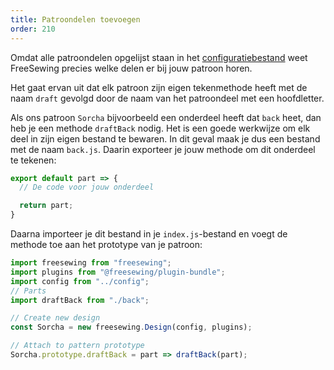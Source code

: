 ```yaml
---
title: Patroondelen toevoegen
order: 210
---
```


Omdat alle patroondelen opgelijst staan in het [configuratiebestand](/en/docs/developer/config) weet FreeSewing precies welke delen er bij jouw patroon horen.

Het gaat ervan uit dat elk patroon zijn eigen tekenmethode heeft met de naam `draft` gevolgd door de naam van het patroondeel met een hoofdletter.

Als ons patroon `Sorcha` bijvoorbeeld een onderdeel heeft dat `back` heet, dan heb je een methode `draftBack` nodig. Het is een goede werkwijze om elk deel in zijn eigen bestand te bewaren. In dit geval maak je dus een bestand met de naam `back.js`. Daarin exporteer je jouw methode om dit onderdeel te tekenen:

```js
export default part => {
  // De code voor jouw onderdeel

  return part;
}
```

Daarna importeer je dit bestand in je `index.js`-bestand en voegt de methode toe aan het prototype van je patroon:

```js
import freesewing from "freesewing";
import plugins from "@freesewing/plugin-bundle";
import config from "../config";
// Parts
import draftBack from "./back";

// Create new design
const Sorcha = new freesewing.Design(config, plugins);

// Attach to pattern prototype
Sorcha.prototype.draftBack = part => draftBack(part);
```